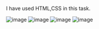 I have used HTML,CSS in this task.

![image](https://github.com/yash-madhani/DJCSI-Web-23_YashMadhani/assets/128457586/b0499308-ef4c-4332-853b-01ce9322d3e7)
![image](https://github.com/yash-madhani/DJCSI-Web-23_YashMadhani/assets/128457586/e68765c2-5825-436c-aa87-9b73954753a4)
![image](https://github.com/yash-madhani/DJCSI-Web-23_YashMadhani/assets/128457586/2bb45c64-4e02-4245-a16d-627a9f9c8362)
![image](https://github.com/yash-madhani/DJCSI-Web-23_YashMadhani/assets/128457586/44e6952d-b2d3-44e6-b34e-563ab96e25d3)
